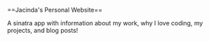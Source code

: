 ==Jacinda's Personal Website==

A sinatra app with information about my work, why I love coding, 
my projects, and blog posts!
